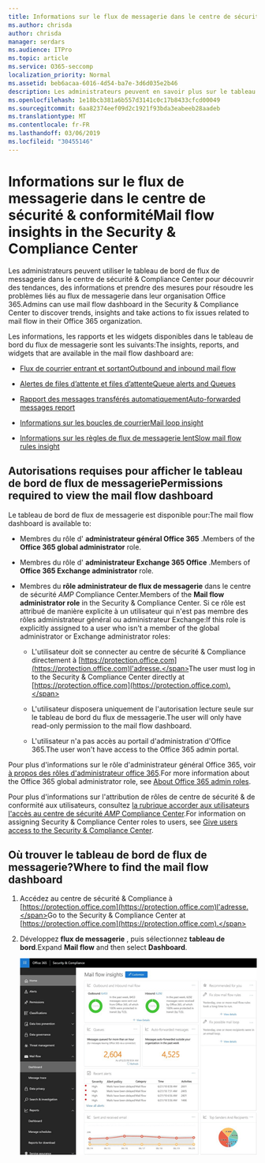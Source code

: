 ```yaml
---
title: Informations sur le flux de messagerie dans le centre de sécurité & conformité
ms.author: chrisda
author: chrisda
manager: serdars
ms.audience: ITPro
ms.topic: article
ms.service: O365-seccomp
localization_priority: Normal
ms.assetid: beb6acaa-6016-4d54-ba7e-3d6d035e2b46
description: Les administrateurs peuvent en savoir plus sur le tableau de bord de flux de messagerie dans le centre de sécurité & Compliance Center.
ms.openlocfilehash: 1e18bcb381a6b557d3141c0c17b8433cfcd00049
ms.sourcegitcommit: 6aa82374eef09d2c1921f93bda3eabeeb28aadeb
ms.translationtype: MT
ms.contentlocale: fr-FR
ms.lasthandoff: 03/06/2019
ms.locfileid: "30455146"
---
```

# <a name="mail-flow-insights-in-the-security--compliance-center"></a><span data-ttu-id="1c8a7-103">Informations sur le flux de messagerie dans le centre de sécurité & conformité</span><span class="sxs-lookup"><span data-stu-id="1c8a7-103">Mail flow insights in the Security & Compliance Center</span></span>

<span data-ttu-id="1c8a7-104">Les administrateurs peuvent utiliser le tableau de bord de flux de messagerie dans le centre de sécurité & Compliance Center pour découvrir des tendances, des informations et prendre des mesures pour résoudre les problèmes liés au flux de messagerie dans leur organisation Office 365.</span><span class="sxs-lookup"><span data-stu-id="1c8a7-104">Admins can use mail flow dashboard in the Security & Compliance Center to discover trends, insights and take actions to fix issues related to mail flow in their Office 365 organization.</span></span>

<span data-ttu-id="1c8a7-105">Les informations, les rapports et les widgets disponibles dans le tableau de bord du flux de messagerie sont les suivants:</span><span class="sxs-lookup"><span data-stu-id="1c8a7-105">The insights, reports, and widgets that are available in the mail flow dashboard are:</span></span>

- [<span data-ttu-id="1c8a7-106">Flux de courrier entrant et sortant</span><span class="sxs-lookup"><span data-stu-id="1c8a7-106">Outbound and inbound mail flow</span></span>](mfi-outbound-and-inbound-mail-flow.md)

- [<span data-ttu-id="1c8a7-107">Alertes de files d’attente et files d’attente</span><span class="sxs-lookup"><span data-stu-id="1c8a7-107">Queue alerts and Queues</span></span>](mfi-queue-alerts-and-queues.md)

- [<span data-ttu-id="1c8a7-108">Rapport des messages transférés automatiquement</span><span class="sxs-lookup"><span data-stu-id="1c8a7-108">Auto-forwarded messages report</span></span>](mfi-auto-forwarded-messages-report.md)

- [<span data-ttu-id="1c8a7-109">Informations sur les boucles de courrier</span><span class="sxs-lookup"><span data-stu-id="1c8a7-109">Mail loop insight</span></span>](mfi-mail-loop-insight.md)

- [<span data-ttu-id="1c8a7-110">Informations sur les règles de flux de messagerie lent</span><span class="sxs-lookup"><span data-stu-id="1c8a7-110">Slow mail flow rules insight</span></span>](mfi-slow-mail-flow-rules-insight.md)

## <a name="permissions-required-to-view-the-mail-flow-dashboard"></a><span data-ttu-id="1c8a7-111">Autorisations requises pour afficher le tableau de bord de flux de messagerie</span><span class="sxs-lookup"><span data-stu-id="1c8a7-111">Permissions required to view the mail flow dashboard</span></span>

<span data-ttu-id="1c8a7-112">Le tableau de bord de flux de messagerie est disponible pour:</span><span class="sxs-lookup"><span data-stu-id="1c8a7-112">The mail flow dashboard is available to:</span></span>

- <span data-ttu-id="1c8a7-113">Membres du rôle d' **administrateur général Office 365** .</span><span class="sxs-lookup"><span data-stu-id="1c8a7-113">Members of the **Office 365 global administrator** role.</span></span>

- <span data-ttu-id="1c8a7-114">Membres du rôle d' **administrateur Exchange 365 Office** .</span><span class="sxs-lookup"><span data-stu-id="1c8a7-114">Members of **Office 365 Exchange administrator** role.</span></span>

- <span data-ttu-id="1c8a7-115">Membres du **rôle administrateur de flux de messagerie** dans le centre de sécurité _AMP_ Compliance Center.</span><span class="sxs-lookup"><span data-stu-id="1c8a7-115">Members of the **Mail flow administrator role** in the Security & Compliance Center.</span></span> <span data-ttu-id="1c8a7-116">Si ce rôle est attribué de manière explicite à un utilisateur qui n'est pas membre des rôles administrateur général ou administrateur Exchange:</span><span class="sxs-lookup"><span data-stu-id="1c8a7-116">If this role is explicitly assigned to a user who isn't a member of the global administrator or Exchange administrator roles:</span></span>

  - <span data-ttu-id="1c8a7-117">L'utilisateur doit se connecter au centre de sécurité & Compliance directement à [https://protection.office.com](https://protection.office.com)l'adresse.</span><span class="sxs-lookup"><span data-stu-id="1c8a7-117">The user must log in to the Security & Compliance Center directly at [https://protection.office.com](https://protection.office.com).</span></span>

  - <span data-ttu-id="1c8a7-118">L'utilisateur disposera uniquement de l'autorisation lecture seule sur le tableau de bord du flux de messagerie.</span><span class="sxs-lookup"><span data-stu-id="1c8a7-118">The user will only have read-only permission to the mail flow dashboard.</span></span>

  - <span data-ttu-id="1c8a7-119">L'utilisateur n'a pas accès au portail d'administration d'Office 365.</span><span class="sxs-lookup"><span data-stu-id="1c8a7-119">The user won't have access to the Office 365 admin portal.</span></span>

<span data-ttu-id="1c8a7-120">Pour plus d'informations sur le rôle d'administrateur général Office 365, voir [à propos des rôles d'administrateur office 365](https://support.office.com/article/da585eea-f576-4f55-a1e0-87090b6aaa9d).</span><span class="sxs-lookup"><span data-stu-id="1c8a7-120">For more information about the Office 365 global administrator role, see [About Office 365 admin roles](https://support.office.com/article/da585eea-f576-4f55-a1e0-87090b6aaa9d).</span></span>

<span data-ttu-id="1c8a7-121">Pour plus d'informations sur l'attribution de rôles de centre de sécurité & de conformité aux utilisateurs, consultez [la rubrique accorder aux utilisateurs l'accès au centre de sécurité _AMP_ Compliance Center](https://support.office.com/article/2cfce2c8-20c5-47f9-afc4-24b059c1bd76).</span><span class="sxs-lookup"><span data-stu-id="1c8a7-121">For information on assigning Security & Compliance Center roles to users, see [Give users access to the Security & Compliance Center](https://support.office.com/article/2cfce2c8-20c5-47f9-afc4-24b059c1bd76).</span></span>

## <a name="where-to-find-the-mail-flow-dashboard"></a><span data-ttu-id="1c8a7-122">Où trouver le tableau de bord de flux de messagerie?</span><span class="sxs-lookup"><span data-stu-id="1c8a7-122">Where to find the mail flow dashboard</span></span>

1. <span data-ttu-id="1c8a7-123">Accédez au centre de sécurité & Compliance à [https://protection.office.com](https://protection.office.com)l'adresse.</span><span class="sxs-lookup"><span data-stu-id="1c8a7-123">Go to the Security & Compliance Center at [https://protection.office.com](https://protection.office.com).</span></span>

2. <span data-ttu-id="1c8a7-124">Développez **flux de messagerie** , puis sélectionnez **tableau de bord**.</span><span class="sxs-lookup"><span data-stu-id="1c8a7-124">Expand **Mail flow** and then select **Dashboard**.</span></span>

   ![Tableau de bord de flux de messagerie dans le centre de sécurité & Office 365 Security](media/f32f5c0a-ea32-4e47-a477-d070405d4ae8.png)

